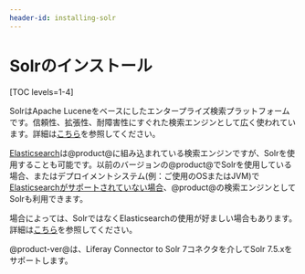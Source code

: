 ```yaml
---
header-id: installing-solr
---
```


# Solrのインストール

[TOC levels=1-4]

SolrはApache Luceneをベースにしたエンタープライズ検索プラットフォームです。信頼性、拡張性、耐障害性にすぐれた検索エンジンとして広く使われています。詳細は[こちら](http://lucene.apache.org/solr/)を参照してください。

[Elasticsearch](/discover/deployment/-/knowledge_base/7-1/configuring-elasticsearch-for-liferay-0-ja)は@product@に組み込まれている検索エンジンですが、Solrを使用することも可能です。以前のバージョンの@product@でSolrを使用している場合、またはデプロイメントシステム(例：ご使用のOSまたはJVM)で[Elasticsearchがサポートされていない場合](https://www.elastic.co/support/matrix)、@product@の検索エンジンとしてSolrも利用できます。

場合によっては、SolrではなくElasticsearchの使用が好ましい場合もあります。
詳細は[こちら](/discover/deployment/-/knowledge_base/7-1/installing-a-search-engine-ja#choosing-a-search-engine)を参照してください。

@product-ver@は、Liferay Connector to Solr 7コネクタを介してSolr 7.5.xをサポートします。
